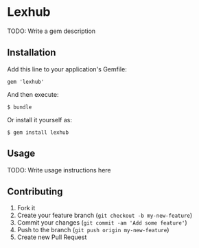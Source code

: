# Lexhub

TODO: Write a gem description

## Installation

Add this line to your application's Gemfile:

    gem 'lexhub'

And then execute:

    $ bundle

Or install it yourself as:

    $ gem install lexhub

## Usage

TODO: Write usage instructions here

## Contributing

1. Fork it
2. Create your feature branch (`git checkout -b my-new-feature`)
3. Commit your changes (`git commit -am 'Add some feature'`)
4. Push to the branch (`git push origin my-new-feature`)
5. Create new Pull Request
